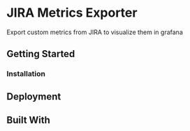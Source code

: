 # JIRA Metrics Exporter

Export custom metrics from JIRA to visualize them in grafana

## Getting Started

### Installation

## Deployment

## Built With
